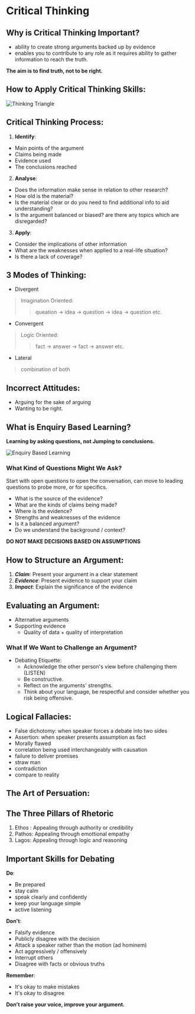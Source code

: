 # __Critical Thinking__

## Why is Critical Thinking Important?
- ability to create strong arguments backed up by evidence
- enables you to contribute to any role as it requires ability to gather information to reach the truth. 

__The aim is to find truth, not to be right.__



## How to Apply Critical Thinking Skills:

![Thinking Triangle](https://mdm35.files.wordpress.com/2009/07/the-thinking-triangle.jpg)


## Critical Thinking Process:
1. __Identify__:
- Main points of the argument
- Claims being made
- Evidence used
- The conclusions reached
2. __Analyse__:
- Does the information make sense in relation to other research?
- How old is the material? 
- Is the material clear or do you need to find additional info to aid understanding?
- Is the argument balanced or biased? are there any topics which are disregarded? 
3. __Apply__:
- Consider the implications of other information
- What are the weaknesses when applied to a real-life situation?
- Is there a lack of coverage? 



## 3 Modes of Thinking:
- Divergent
> Imagination Oriented:
>>queation -> idea -> question -> idea -> question etc.
- Convergent 
>Logic Oriented:
>>fact -> answer -> fact -> answer etc.
- Lateral
>combination of both

## Incorrect Attitudes:
- Arguing for the sake of arguing 
- Wanting to be right.

## What is Enquiry Based Learning?
 __Learning by asking questions, not Jumping to conclusions.__

 ![Enquiry Based Learning](https://miro.medium.com/max/1200/1*B00GrKi8owSfOyEi3-oNNQ.png)


### What Kind of Questions Might We Ask?
Start with open questions to open the conversation, can move to leading questions to probe more, or for specifics. 

- What is the source of the evidence?
- What are the kinds of claims being made?
- Where is the evidence?
- Strengths and weaknesses of the evidence
- Is it a balanced argument?
- Do we understand the background / context?

__DO NOT MAKE DECISIONS BASED ON ASSUMPTIONS__

## How to Structure an Argument:
1. **_Claim_**: Present your argument in a clear statement
2. **_Evidence_**: Present evidence to support your claim
3. **_Impact_**: Explain the significance of the evidence

## Evaluating an Argument:
- Alternative arguments
- Supporting evidence
    - Quality of data + quality of interpretation

### What If We Want to Challenge an Argument?

- Debating Etiquette:
    - Acknowledge the other person's view before challenging them (LISTEN)
    - Be constructive.
    - Reflect on the arguments' strengths.
    - Think about your language, be respectful and consider whether you risk being offensive.


## Logical Fallacies:
- False dichotomy: when speaker forces a debate into two sides
- Assertion: when speaker presents assumption as fact
- Morally flawed
- correlation being used interchangeably with causation
- failure to deliver promises
- straw man
- contradiction
- compare to reality

## __The Art of Persuation__:

## The Three Pillars of Rhetoric

1. Ethos : Appealing through authority or credibility
2. Pathos: Appealing through emottional empathy
3. Lagos:  Appealing through logic and reasoning

## Important Skills for Debating

__Do__:
- Be prepared
- stay calm 
- speak clearly and confidently
- keep your language simple
- active listening

__Don't__:
- Falsify evidence
- Publicly disagree with the decision
- Attack a speaker rather than the motion (ad hominem)
- Act aggressively / offensively
- Interrupt others
- Disagree with facts or obvious truths

__Remember__:
- It's okay to make mistakes
- It's okay to disagree

__**Don't raise your voice, improve your argument.**__